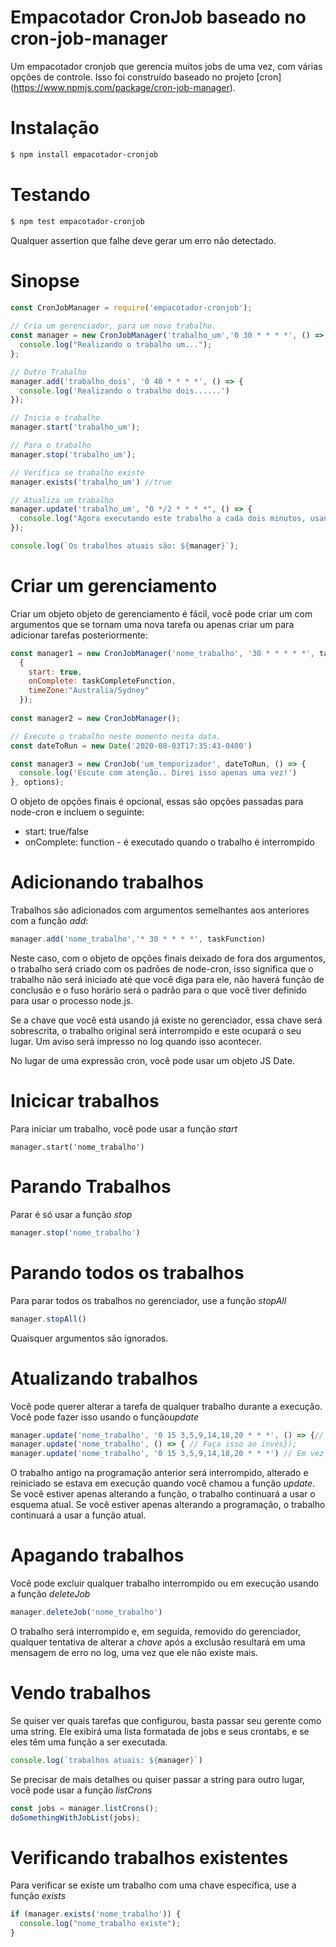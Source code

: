 Empacotador CronJob baseado no cron-job-manager
===================

Um empacotador cronjob que gerencia muitos jobs de uma vez, com várias opções de controle. 
Isso foi construído baseado no projeto [cron] (https://www.npmjs.com/package/cron-job-manager).

Instalação
=============
```bash
$ npm install empacotador-cronjob
```
Testando
===========
```bash
$ npm test empacotador-cronjob
```
Qualquer assertion que falhe deve gerar um erro não detectado.

Sinopse
============
```javascript
const CronJobManager = require('empacotador-cronjob');
  
// Cria um gerenciador, para um novo trabalho.
const manager = new CronJobManager('trabalho_um','0 30 * * * *', () => { 
  console.log("Realizando o trabalho um...");
};

// Outro Trabalho
manager.add('trabalho_dois', '0 40 * * * *', () => { 
  console.log('Realizando o trabalho dois......')
});

// Inicia o trabalho
manager.start('trabalho_um');

// Para o trabalho
manager.stop('trabalho_um');

// Verifica se trabalho existe
manager.exists('trabalho_um') //true

// Atualiza um trabalho
manager.update('trabalho_um', "0 */2 * * * *", () => {
  console.log("Agora executando este trabalho a cada dois minutos, usando esta função..."
});

console.log(`Os trabalhos atuais são: ${manager}`);
```
Criar um gerenciamento
===
Criar um objeto objeto de gerenciamento é fácil, você pode criar um com argumentos que se tornam uma nova tarefa ou apenas criar um para adicionar tarefas posteriormente:
```javascript
const manager1 = new CronJobManager('nome_trabalho', '30 * * * * *', taskFunction,
  {
    start: true,   
    onComplete: taskCompleteFunction, 
    timeZone:"Australia/Sydney"
  });
  
const manager2 = new CronJobManager();

// Execute o trabalho neste momento nesta data.
const dateToRun = new Date('2020-08-03T17:35:43-0400') 

const manager3 = new CronJob('um_temporizador', dateToRun, () => { 
  console.log('Escute com atenção.. Direi isso apenas uma vez!') 
}, options);
```
O objeto de opções finais é opcional, essas são opções passadas para node-cron e incluem o seguinte:
  * start: true/false
  * onComplete: function - é executado quando o trabalho é interrompido
  
Adicionando trabalhos
===
Trabalhos são adicionados com argumentos semelhantes aos anteriores com a função *add*:
```javascript
manager.add('nome_trabalho','* 30 * * * *', taskFunction)
```
Neste caso, com o objeto de opções finais deixado de fora dos argumentos, o trabalho será criado com os padrões de node-cron, isso significa que o trabalho não será iniciado até que você diga para ele, não haverá função de conclusão e o fuso horário será o padrão para o que você tiver definido para usar o processo node.js.

Se a chave que você está usando já existe no gerenciador, essa chave será sobrescrita, o trabalho original será interrompido e este ocupará o seu lugar. Um aviso será impresso no log quando isso acontecer.

No lugar de uma expressão cron, você pode usar um objeto JS Date.

Inicicar trabalhos
===
Para iniciar um trabalho, você pode usar a função *start*
```javasctipt
manager.start('nome_trabalho')
```

Parando Trabalhos
===
Parar é só usar a função *stop*
```javascript
manager.stop('nome_trabalho')
```

Parando todos os trabalhos
===
Para parar todos os trabalhos no gerenciador, use a função *stopAll*
```javascript
manager.stopAll()
```
Quaisquer argumentos são ignorados.

Atualizando trabalhos
===
Você pode querer alterar a tarefa de qualquer trabalho durante a execução. Você pode fazer isso usando o função*update*
```javascript
manager.update('nome_trabalho', '0 15 3,5,9,14,18,20 * * *', () => {// Faça isso neste novo cronograma});
manager.update('nome_trabalho', () => { // Faça isso ao invés});
manager.update('nome_trabalho', '0 15 3,5,9,14,18,20 * * *') // Em vez disso, faça-o nesta programação.
```
O trabalho antigo na programação anterior será interrompido, alterado e reiniciado se estava em execução quando você chamou a função *update*. Se você estiver apenas alterando a função, o trabalho continuará a usar o esquema atual. Se você estiver apenas alterando a programação, o trabalho continuará a usar a função atual.

Apagando trabalhos
===
Você pode excluir qualquer trabalho interrompido ou em execução usando a função *deleteJob*
```javascript
manager.deleteJob('nome_trabalho')
```
O trabalho será interrompido e, em seguida, removido do gerenciador, qualquer tentativa de alterar a *chave* após a exclusão resultará em uma mensagem de erro no log, uma vez que ele não existe mais.

Vendo trabalhos
===
Se quiser ver quais tarefas que configurou, basta passar seu gerente como uma string. Ele exibirá uma lista formatada de jobs e seus crontabs, e se eles têm uma função a ser executada.
```javascript
console.log(`trabalhos atuais: ${manager}`)
```
Se precisar de mais detalhes ou quiser passar a string para outro lugar, você pode usar a função *listCrons*
```javascript
const jobs = manager.listCrons();
doSomethingWithJobList(jobs);
````

Verificando trabalhos existentes
===
Para verificar se existe um trabalho com uma chave específica, use a função *exists*
```javascript
if (manager.exists('nome_trabalho')) { 
  console.log("nome_trabalho existe");
}
```

